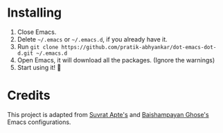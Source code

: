 # Installing

1. Close Emacs.
2. Delete `~/.emacs` or `~/.emacs.d`, if you already have it.
3. Run `git clone https://github.com/pratik-abhyankar/dot-emacs-dot-d.git ~/.emacs.d`
4. Open Emacs, it will download all the packages. (Ignore the warnings)
5. Start using it! :tada:

# Credits

This project is adapted from [Suvrat Apte's](https://github.com/suvratapte/dot-emacs-dot-d) and [Baishampayan Ghose's](https://github.com/ghoseb/dotemacs/) Emacs configurations.